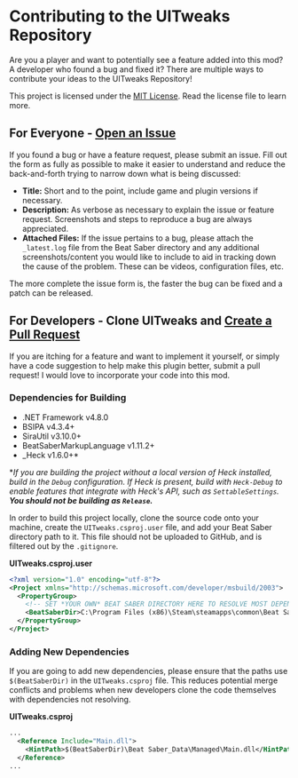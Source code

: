# Contributing to the UITweaks Repository 
Are you a player and want to potentially see a feature added into this mod? A developer who found a bug and fixed it? There are multiple ways to contribute your ideas to the UITweaks Repository!

This project is licensed under the [MIT License](LICENSE). Read the license file to learn more.

## For Everyone - [Open an Issue](https://github.com/Exomanz/UITweaks/issues/new)
If you found a bug or have a feature request, please submit an issue. Fill out the form as fully as possible to make it easier to understand and reduce the back-and-forth trying to narrow down what is being discussed:

- **Title:** Short and to the point, include game and plugin versions if necessary.
- **Description:** As verbose as necessary to explain the issue or feature request. Screenshots and steps to reproduce a bug are always appreciated.
- **Attached Files:** If the issue pertains to a bug, please attach the `_latest.log` file from the Beat Saber directory and any additional screenshots/content you would like to include to aid in tracking down the cause of the problem. These can be videos, configuration files, etc. 

The more complete the issue form is, the faster the bug can be fixed and a patch can be released.

## For Developers - Clone UITweaks and [Create a Pull Request](https://github.com/Exomanz/UITweaks/compare)
If you are itching for a feature and want to implement it yourself, or simply have a code suggestion to help make this plugin better, submit a pull request! I would love to incorporate your code into this mod.

### Dependencies for Building
- .NET Framework v4.8.0
- BSIPA v4.3.4+
- SiraUtil v3.10.0+
- BeatSaberMarkupLanguage v1.11.2+
- _Heck v1.6.0+*

**If you are building the project without a local version of Heck installed, build in the `Debug` configuration. If Heck is present, build with `Heck-Debug` to enable features that integrate with Heck's API, such as `SettableSettings`. **You should not be building as `Release`.***

In order to build this project locally, clone the source code onto your machine, create the `UITweaks.csproj.user` file, and add your Beat Saber directory path to it.
This file should not be uploaded to GitHub, and is filtered out by the `.gitignore`.

**UITweaks.csproj.user**   
```xml
<?xml version="1.0" encoding="utf-8"?>
<Project xmlns="http://schemas.microsoft.com/developer/msbuild/2003">
  <PropertyGroup>
    <!-- SET *YOUR OWN* BEAT SABER DIRECTORY HERE TO RESOLVE MOST DEPENDECY PATHS! -->
    <BeatSaberDir>C:\Program Files (x86)\Steam\steamapps\common\Beat Saber</BeatSaberDir>
  </PropertyGroup>
</Project>
```

### Adding New Dependencies
If you are going to add new dependencies, please ensure that the paths use `$(BeatSaberDir)` in the `UITweaks.csproj` file. This reduces potential merge conflicts and problems when new developers clone the code themselves with dependencies not resolving.

**UITweaks.csproj**   
```xml
...
  <Reference Include="Main.dll">
    <HintPath>$(BeatSaberDir)\Beat Saber_Data\Managed\Main.dll</HintPath>
  </Reference>
...
```
